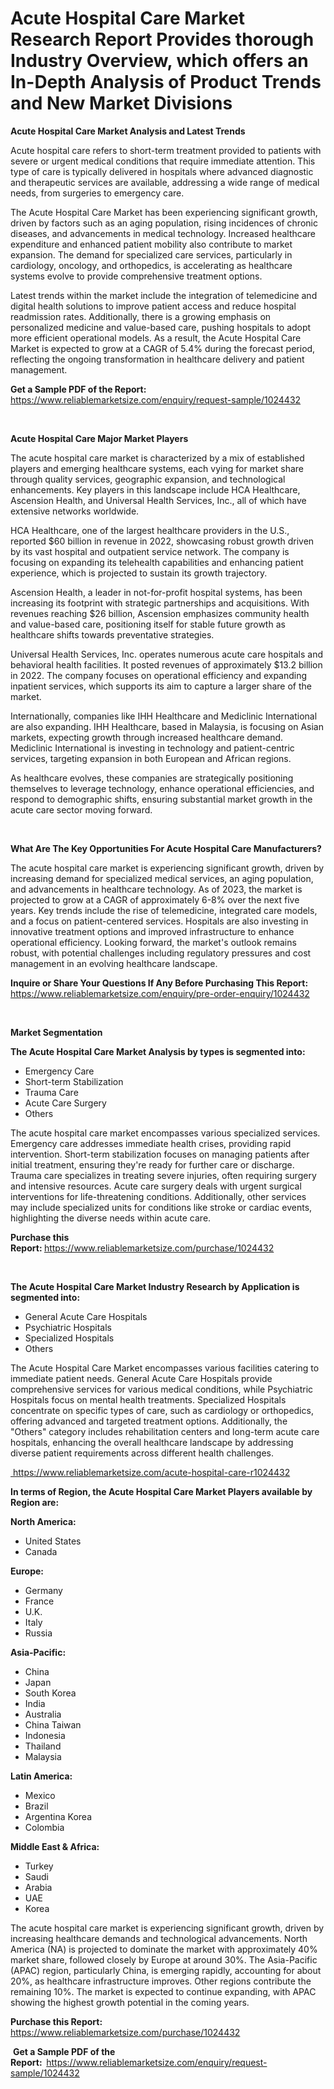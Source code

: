 <p><h1>Acute Hospital Care Market Research Report Provides thorough Industry Overview, which offers an In-Depth Analysis of Product Trends and New Market Divisions</h1></p><p><strong>Acute Hospital Care Market Analysis and Latest Trends</strong></p>
<p><p>Acute hospital care refers to short-term treatment provided to patients with severe or urgent medical conditions that require immediate attention. This type of care is typically delivered in hospitals where advanced diagnostic and therapeutic services are available, addressing a wide range of medical needs, from surgeries to emergency care. </p><p>The Acute Hospital Care Market has been experiencing significant growth, driven by factors such as an aging population, rising incidences of chronic diseases, and advancements in medical technology. Increased healthcare expenditure and enhanced patient mobility also contribute to market expansion. The demand for specialized care services, particularly in cardiology, oncology, and orthopedics, is accelerating as healthcare systems evolve to provide comprehensive treatment options.</p><p>Latest trends within the market include the integration of telemedicine and digital health solutions to improve patient access and reduce hospital readmission rates. Additionally, there is a growing emphasis on personalized medicine and value-based care, pushing hospitals to adopt more efficient operational models. As a result, the Acute Hospital Care Market is expected to grow at a CAGR of 5.4% during the forecast period, reflecting the ongoing transformation in healthcare delivery and patient management.</p></p>
<p><strong>Get a Sample PDF of the Report:&nbsp;</strong> <a href="https://www.reliablemarketsize.com/enquiry/request-sample/1024432?utm_campaign=2461&utm_medium=2&utm_source=Github&utm_content=ia&utm_term=18042025&utm_id=acute-hospital-care">https://www.reliablemarketsize.com/enquiry/request-sample/1024432</a></p>
<p>&nbsp;</p>
<p><strong>Acute Hospital Care Major Market Players</strong></p>
<p><p>The acute hospital care market is characterized by a mix of established players and emerging healthcare systems, each vying for market share through quality services, geographic expansion, and technological enhancements. Key players in this landscape include HCA Healthcare, Ascension Health, and Universal Health Services, Inc., all of which have extensive networks worldwide.</p><p>HCA Healthcare, one of the largest healthcare providers in the U.S., reported $60 billion in revenue in 2022, showcasing robust growth driven by its vast hospital and outpatient service network. The company is focusing on expanding its telehealth capabilities and enhancing patient experience, which is projected to sustain its growth trajectory.</p><p>Ascension Health, a leader in not-for-profit hospital systems, has been increasing its footprint with strategic partnerships and acquisitions. With revenues reaching $26 billion, Ascension emphasizes community health and value-based care, positioning itself for stable future growth as healthcare shifts towards preventative strategies.</p><p>Universal Health Services, Inc. operates numerous acute care hospitals and behavioral health facilities. It posted revenues of approximately $13.2 billion in 2022. The company focuses on operational efficiency and expanding inpatient services, which supports its aim to capture a larger share of the market.</p><p>Internationally, companies like IHH Healthcare and Mediclinic International are also expanding. IHH Healthcare, based in Malaysia, is focusing on Asian markets, expecting growth through increased healthcare demand. Mediclinic International is investing in technology and patient-centric services, targeting expansion in both European and African regions.</p><p>As healthcare evolves, these companies are strategically positioning themselves to leverage technology, enhance operational efficiencies, and respond to demographic shifts, ensuring substantial market growth in the acute care sector moving forward.</p></p>
<p>&nbsp;</p>
<p><strong>What Are The Key Opportunities For Acute Hospital Care Manufacturers?</strong></p>
<p><p>The acute hospital care market is experiencing significant growth, driven by increasing demand for specialized medical services, an aging population, and advancements in healthcare technology. As of 2023, the market is projected to grow at a CAGR of approximately 6-8% over the next five years. Key trends include the rise of telemedicine, integrated care models, and a focus on patient-centered services. Hospitals are also investing in innovative treatment options and improved infrastructure to enhance operational efficiency. Looking forward, the market's outlook remains robust, with potential challenges including regulatory pressures and cost management in an evolving healthcare landscape.</p></p>
<p><strong>Inquire or Share Your Questions If Any Before Purchasing This Report:</strong> <a href="https://www.reliablemarketsize.com/enquiry/pre-order-enquiry/1024432?utm_campaign=2461&utm_medium=2&utm_source=Github&utm_content=ia&utm_term=18042025&utm_id=acute-hospital-care">https://www.reliablemarketsize.com/enquiry/pre-order-enquiry/1024432</a></p>
<p>&nbsp;</p>
<p><strong>Market Segmentation</strong></p>
<p><strong>The Acute Hospital Care Market Analysis by types is segmented into:</strong></p>
<p><ul><li>Emergency Care</li><li>Short-term Stabilization</li><li>Trauma Care</li><li>Acute Care Surgery</li><li>Others</li></ul></p>
<p><p>The acute hospital care market encompasses various specialized services. Emergency care addresses immediate health crises, providing rapid intervention. Short-term stabilization focuses on managing patients after initial treatment, ensuring they're ready for further care or discharge. Trauma care specializes in treating severe injuries, often requiring surgery and intensive resources. Acute care surgery deals with urgent surgical interventions for life-threatening conditions. Additionally, other services may include specialized units for conditions like stroke or cardiac events, highlighting the diverse needs within acute care.</p></p>
<p><strong>Purchase this Report:&nbsp;</strong><a href="https://www.reliablemarketsize.com/purchase/1024432?utm_campaign=2461&utm_medium=2&utm_source=Github&utm_content=ia&utm_term=18042025&utm_id=acute-hospital-care">https://www.reliablemarketsize.com/purchase/1024432</a></p>
<p>&nbsp;</p>
<p><strong>The Acute Hospital Care Market Industry Research by Application is segmented into:</strong></p>
<p><ul><li>General Acute Care Hospitals</li><li>Psychiatric Hospitals</li><li>Specialized Hospitals</li><li>Others</li></ul></p>
<p><p>The Acute Hospital Care Market encompasses various facilities catering to immediate patient needs. General Acute Care Hospitals provide comprehensive services for various medical conditions, while Psychiatric Hospitals focus on mental health treatments. Specialized Hospitals concentrate on specific types of care, such as cardiology or orthopedics, offering advanced and targeted treatment options. Additionally, the "Others" category includes rehabilitation centers and long-term acute care hospitals, enhancing the overall healthcare landscape by addressing diverse patient requirements across different health challenges.</p></p>
<p><a href="https://www.reliablemarketsize.com/acute-hospital-care-r1024432?utm_campaign=2461&utm_medium=2&utm_source=Github&utm_content=ia&utm_term=18042025&utm_id=acute-hospital-care">&nbsp;https://www.reliablemarketsize.com/acute-hospital-care-r1024432</a></p>
<p><strong>In terms of Region, the Acute Hospital Care Market Players available by Region are:</strong></p>
<p>
    <p> <strong> North America: </strong>
        <ul>
            <li>United States</li>
            <li>Canada</li>
        </ul>
        </p> 
    <p> <strong> Europe: </strong>
        <ul>
            <li>Germany</li>
            <li>France</li>
            <li>U.K.</li>
            <li>Italy</li>
            <li>Russia</li>
        </ul>
        </p> 
    <p> <strong> Asia-Pacific: </strong>
        <ul>
            <li>China</li>
            <li>Japan</li>
            <li>South Korea</li>
            <li>India</li>
            <li>Australia</li>
            <li>China Taiwan</li>
            <li>Indonesia</li>
            <li>Thailand</li>
            <li>Malaysia</li>
        </ul>
        </p> 
    <p> <strong> Latin America: </strong>
        <ul>
            <li>Mexico</li>
            <li>Brazil</li>
            <li>Argentina Korea</li>
            <li>Colombia</li>
        </ul>
        </p> 
    <p> <strong> Middle East & Africa: </strong>
        <ul>
            <li>Turkey</li>
            <li>Saudi</li>
            <li>Arabia</li>
            <li>UAE</li>
            <li>Korea</li>
        </ul>
    </p>
    </p>
<p><p>The acute hospital care market is experiencing significant growth, driven by increasing healthcare demands and technological advancements. North America (NA) is projected to dominate the market with approximately 40% market share, followed closely by Europe at around 30%. The Asia-Pacific (APAC) region, particularly China, is emerging rapidly, accounting for about 20%, as healthcare infrastructure improves. Other regions contribute the remaining 10%. The market is expected to continue expanding, with APAC showing the highest growth potential in the coming years.</p></p>
<p><strong>Purchase this Report: </strong><a href="https://www.reliablemarketsize.com/purchase/1024432?utm_campaign=2461&utm_medium=2&utm_source=Github&utm_content=ia&utm_term=18042025&utm_id=acute-hospital-care">https://www.reliablemarketsize.com/purchase/1024432</a></p>
<p>&nbsp;<strong>Get a Sample PDF of the Report:&nbsp;&nbsp;</strong><a href="https://www.reliablemarketsize.com/enquiry/request-sample/1024432?utm_campaign=2461&utm_medium=2&utm_source=Github&utm_content=ia&utm_term=18042025&utm_id=acute-hospital-care">https://www.reliablemarketsize.com/enquiry/request-sample/1024432</a></p>
<p><strong></strong></p>
<p><p></p><p></p><p></p></p>